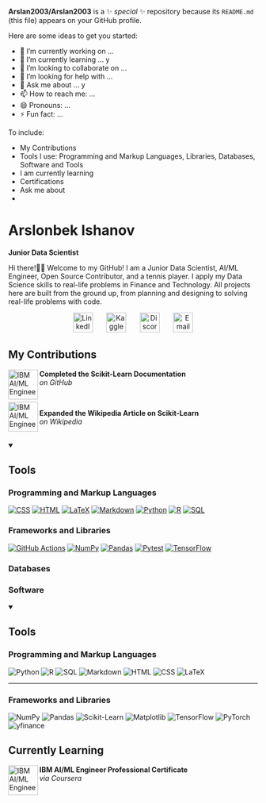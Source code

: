 


**Arslan2003/Arslan2003** is a ✨ _special_ ✨ repository because its `README.md` (this file) appears on your GitHub profile.

Here are some ideas to get you started:

- 🔭 I’m currently working on ...
- 🌱 I’m currently learning ... y
- 👯 I’m looking to collaborate on ...
- 🤔 I’m looking for help with ...
- 💬 Ask me about ... y
- 📫 How to reach me: ...
- 😄 Pronouns: ...
- ⚡ Fun fact: ...

To include:
- My Contributions
- Tools I use: Programming and Markup Languages, Libraries, Databases, Software and Tools
- I am currently learning
- Certifications
- Ask me about
- 



<h1>Arslonbek Ishanov</h1>

**Junior Data Scientist**

Hi there!👋🏼 Welcome to my GitHub! I am a Junior Data Scientist, AI/ML Engineer, Open Source Contributor, and a tennis player. I apply my Data Science skills to real-life problems in Finance and Technology. All projects here are built from the ground up, from planning and designing to solving real-life problems with code.

<!-- Social icons section -->
<p align="center">
  <a href="https://www.linkedin.com/in/arslonbek-ishanov/"><img width="40px" height="40px" alt="LinkedIn" title="View my LinkedIn" src="https://github.com/user-attachments/assets/2fe5106d-f42f-4f07-9d0c-1b82df108429"/></a>
  &#8287;&#8287;&#8287;&#8287;&#8287;
  <a href="https://dev.to/denvercoder1"><img width="40px" height="40px" alt="Kaggle" title="View my Kaggle Profile" src="https://github.com/user-attachments/assets/55a1e073-ad42-4d1d-86f8-8381ccb4c66f"/></a>
  &#8287;&#8287;&#8287;&#8287;&#8287;
  <a href="https://discord.gg/fPrdqh3Zfu" alt="Discord"><img width="40px" height="40px" alt="Discord" title="DM me on Discord" src="https://github.com/user-attachments/assets/a89af0bc-eea5-4151-9b8c-80b6b54aa2fd"/></a>
  &#8287;&#8287;&#8287;&#8287;&#8287; 
  <a href="mailto:arslonbek.ishanov.work@gmail.com"><img width="40px" height="40px" alt="Email" title="Send me an email" src="https://github.com/user-attachments/assets/795210e4-7f07-4636-a517-d44e919b42bd"/></a>
</p>


<h2>My Contributions</h2> 

<a href="https://github.com/scikit-learn/scikit-learn/issues/30907">
  <img align="left" width="60px" height="60px" alt="IBM AI/ML Engineer" src="https://github.com/user-attachments/assets/4573f2e9-7ba0-4fee-b81f-025462e76849"/>
</a>

  **Completed the Scikit-Learn Documentation**  
  *on GitHub*

<br clear="left"/>

<a href="https://en.wikipedia.org/wiki/Talk:Scikit-learn">
  <img align="left" width="60px" height="60px" alt="IBM AI/ML Engineer" src="https://github.com/user-attachments/assets/799cc749-63e3-430f-940a-e1f0befc28ff"/>
</a>

  **Expanded the Wikipedia Article on Scikit-Learn**  
  *on Wikipedia*

<br clear="left"/>



<details open>
  <summary><h2>Tools</h2></summary>
  
  <h3>Programming and Markup Languages</h3>

  <p>
    <a href="https://github.com/search?q=user%3ADenverCoder1+language%3Acss"><img alt="CSS" src="https://img.shields.io/badge/CSS-1572B6.svg?logo=css3&logoColor=white"></a>
    <a href="https://github.com/search?q=user%3ADenverCoder1+language%3Ahtml"><img alt="HTML" src="https://img.shields.io/badge/HTML-E34F26.svg?logo=html5&logoColor=white"></a>
    <a href="https://github.com/search?q=user%3ADenverCoder1+language%3Atex"><img alt="LaTeX" src="https://img.shields.io/badge/LaTeX-008080.svg?logo=LaTeX&logoColor=white"></a>
    <a href="https://github.com/search?q=user%3ADenverCoder1+language%3Amarkdown"><img alt="Markdown" src="https://img.shields.io/badge/Markdown-000000.svg?logo=markdown&logoColor=white"></a>
    <a href="https://github.com/search?q=user%3ADenverCoder1+language%3Apython"><img alt="Python" src="https://img.shields.io/badge/Python-14354C.svg?logo=python&logoColor=white"></a>
    <a href="https://github.com/search?q=user%3ADenverCoder1+language%3Ar"><img alt="R" src="https://img.shields.io/badge/R-276DC3.svg?logo=r&logoColor=white"></a>
    <a href="https://github.com/search?q=user%3ADenverCoder1+language%3Asql"><img alt="SQL" src="https://custom-icon-badges.demolab.com/badge/SQL-025E8C.svg?logo=database&logoColor=white"></a>
  </p>

  <h3>Frameworks and Libraries</h3>
  
  <p>
    <a href="#"><img alt="GitHub Actions" src="https://img.shields.io/badge/GitHub%20Actions-2671E5.svg?logo=github%20actions&logoColor=white"></a>
          <a href="#"><img alt="NumPy" src="https://img.shields.io/badge/Numpy-013243.svg?logo=numpy&logoColor=white"></a>
      <a href="#"><img alt="Pandas" src="https://img.shields.io/badge/Pandas-150458.svg?logo=pandas&logoColor=white"></a>
      <a href="#"><img alt="Pytest" src="https://img.shields.io/badge/Pytest-0A9EDC.svg?logo=pytest&logoColor=white"></a>
      <a href="#"><img alt="TensorFlow" src="https://img.shields.io/badge/TensorFlow-FF6F00.svg?logo=TensorFlow&logoColor=white"></a>


    
  </p>

  <h3>Databases</h3>

  <p>

    
  </p>
  
  <h3>Software</h3>
  
  <p>

    
  </p>
  
</details>




<details open>
  <summary><h2>Tools</h2></summary>
  
  ### Programming and Markup Languages

![Python](https://img.shields.io/badge/Python-3776AB?style=for-the-badge&logo=python&logoColor=white)
![R](https://img.shields.io/badge/R-276DC3?style=for-the-badge&logo=r&logoColor=white)
![SQL](https://img.shields.io/badge/SQL-4479A1?style=for-the-badge&logo=postgresql&logoColor=white)
![Markdown](https://img.shields.io/badge/Markdown-000000?style=for-the-badge&logo=markdown&logoColor=white)
![HTML](https://img.shields.io/badge/HTML5-E34F26?style=for-the-badge&logo=html5&logoColor=white)
![CSS](https://img.shields.io/badge/CSS3-1572B6?style=for-the-badge&logo=css3&logoColor=white)
![LaTeX](https://img.shields.io/badge/LaTeX-008080?style=for-the-badge&logo=latex&logoColor=white)

---

### Frameworks and Libraries

![NumPy](https://img.shields.io/badge/NumPy-013243?style=for-the-badge&logo=numpy&logoColor=white)
![Pandas](https://img.shields.io/badge/Pandas-150458?style=for-the-badge&logo=pandas&logoColor=white)
![Scikit-Learn](https://img.shields.io/badge/Scikit--Learn-F7931E?style=for-the-badge&logo=scikitlearn&logoColor=white)
![Matplotlib](https://img.shields.io/badge/Matplotlib-11557c?style=for-the-badge&logo=plotly&logoColor=white)
![TensorFlow](https://img.shields.io/badge/TensorFlow-FF6F00?style=for-the-badge&logo=tensorflow&logoColor=white)
![PyTorch](https://img.shields.io/badge/PyTorch-EE4C2C?style=for-the-badge&logo=pytorch&logoColor=white)
![yfinance](https://img.shields.io/badge/yfinance-6001D2?style=for-the-badge&logo=yahoo&logoColor=white)

  
</details>




<h2>Currently Learning</h2>

<a href="https://www.coursera.org/professional-certificates/ai-engineer">
  <img align="left" width="60px" height="60px" alt="IBM AI/ML Engineer" src="https://github.com/user-attachments/assets/d85b4049-d770-46c4-86c4-69696c06e3c1"/>
</a>

  **IBM AI/ML Engineer Professional Certificate**  
  *via Coursera*

<br clear="left"/>


<!--- Add the detail and summary tags for each section except the first one --->
